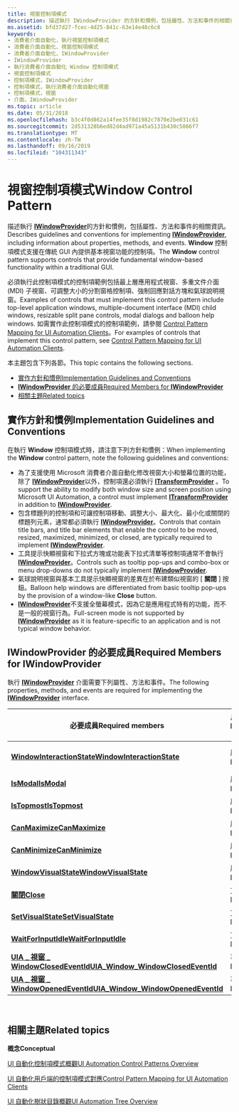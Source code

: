 ```yaml
---
title: 視窗控制項模式
description: 描述執行 IWindowProvider 的方針和慣例，包括屬性、方法和事件的相關資訊。 Window 控制項模式支援在傳統 GUI 內提供基本視窗功能的控制項。
ms.assetid: bfd37d27-fcec-4d25-841c-63e14e48c6c8
keywords:
- 消費者介面自動化，執行視窗控制項模式
- 消費者介面自動化、視窗控制項模式
- 消費者介面自動化、IWindowProvider
- IWindowProvider
- 執行消費者介面自動化 Window 控制項模式
- 視窗控制項模式
- 控制項模式，IWindowProvider
- 控制項模式，執行消費者介面自動化視窗
- 控制項模式，視窗
- 介面，IWindowProvider
ms.topic: article
ms.date: 05/31/2018
ms.openlocfilehash: b3c4f0d862a14fee35f8d1982c7870e2be031c61
ms.sourcegitcommit: 2d531328b6ed82d4ad971a45a5131b430c5866f7
ms.translationtype: MT
ms.contentlocale: zh-TW
ms.lasthandoff: 09/16/2019
ms.locfileid: "104311343"
---
```

# <a name="window-control-pattern"></a><span data-ttu-id="028be-114">視窗控制項模式</span><span class="sxs-lookup"><span data-stu-id="028be-114">Window Control Pattern</span></span>

<span data-ttu-id="028be-115">描述執行 [**IWindowProvider**](/windows/desktop/api/UIAutomationCore/nn-uiautomationcore-iwindowprovider)的方針和慣例，包括屬性、方法和事件的相關資訊。</span><span class="sxs-lookup"><span data-stu-id="028be-115">Describes guidelines and conventions for implementing [**IWindowProvider**](/windows/desktop/api/UIAutomationCore/nn-uiautomationcore-iwindowprovider), including information about properties, methods, and events.</span></span> <span data-ttu-id="028be-116">**Window** 控制項模式支援在傳統 GUI 內提供基本視窗功能的控制項。</span><span class="sxs-lookup"><span data-stu-id="028be-116">The **Window** control pattern supports controls that provide fundamental window-based functionality within a traditional GUI.</span></span>

<span data-ttu-id="028be-117">必須執行此控制項模式的控制項範例包括最上層應用程式視窗、多重文件介面 (MDI) 子視窗、可調整大小的分割窗格控制項、強制回應對話方塊和氣球說明視窗。</span><span class="sxs-lookup"><span data-stu-id="028be-117">Examples of controls that must implement this control pattern include top-level application windows, multiple-document interface (MDI) child windows, resizable split pane controls, modal dialogs and balloon help windows.</span></span> <span data-ttu-id="028be-118">如需實作此控制項模式的控制項範例，請參閱 [Control Pattern Mapping for UI Automation Clients](uiauto-controlpatternmapping.md)。</span><span class="sxs-lookup"><span data-stu-id="028be-118">For examples of controls that implement this control pattern, see [Control Pattern Mapping for UI Automation Clients](uiauto-controlpatternmapping.md).</span></span>

<span data-ttu-id="028be-119">本主題包含下列各節。</span><span class="sxs-lookup"><span data-stu-id="028be-119">This topic contains the following sections.</span></span>

-   [<span data-ttu-id="028be-120">實作方針和慣例</span><span class="sxs-lookup"><span data-stu-id="028be-120">Implementation Guidelines and Conventions</span></span>](#implementation-guidelines-and-conventions)
-   [<span data-ttu-id="028be-121">**IWindowProvider** 的必要成員</span><span class="sxs-lookup"><span data-stu-id="028be-121">Required Members for **IWindowProvider**</span></span>](#required-members-for-iwindowprovider)
-   [<span data-ttu-id="028be-122">相關主題</span><span class="sxs-lookup"><span data-stu-id="028be-122">Related topics</span></span>](#related-topics)

## <a name="implementation-guidelines-and-conventions"></a><span data-ttu-id="028be-123">實作方針和慣例</span><span class="sxs-lookup"><span data-stu-id="028be-123">Implementation Guidelines and Conventions</span></span>

<span data-ttu-id="028be-124">在執行 **Window** 控制項模式時，請注意下列方針和慣例：</span><span class="sxs-lookup"><span data-stu-id="028be-124">When implementing the **Window** control pattern, note the following guidelines and conventions:</span></span>

-   <span data-ttu-id="028be-125">為了支援使用 Microsoft 消費者介面自動化修改視窗大小和螢幕位置的功能，除了 [**IWindowProvider**](/windows/desktop/api/UIAutomationCore/nn-uiautomationcore-iwindowprovider)以外，控制項還必須執行 [**ITransformProvider**](/windows/desktop/api/UIAutomationCore/nn-uiautomationcore-itransformprovider) 。</span><span class="sxs-lookup"><span data-stu-id="028be-125">To support the ability to modify both window size and screen position using Microsoft UI Automation, a control must implement [**ITransformProvider**](/windows/desktop/api/UIAutomationCore/nn-uiautomationcore-itransformprovider) in addition to [**IWindowProvider**](/windows/desktop/api/UIAutomationCore/nn-uiautomationcore-iwindowprovider).</span></span>
-   <span data-ttu-id="028be-126">包含標題列的控制項和可讓控制項移動、調整大小、最大化、最小化或關閉的標題列元素，通常都必須執行 [**IWindowProvider**](/windows/desktop/api/UIAutomationCore/nn-uiautomationcore-iwindowprovider)。</span><span class="sxs-lookup"><span data-stu-id="028be-126">Controls that contain title bars, and title bar elements that enable the control to be moved, resized, maximized, minimized, or closed, are typically required to implement [**IWindowProvider**](/windows/desktop/api/UIAutomationCore/nn-uiautomationcore-iwindowprovider).</span></span>
-   <span data-ttu-id="028be-127">工具提示快顯視窗和下拉式方塊或功能表下拉式清單等控制項通常不會執行 [**IWindowProvider**](/windows/desktop/api/UIAutomationCore/nn-uiautomationcore-iwindowprovider)。</span><span class="sxs-lookup"><span data-stu-id="028be-127">Controls such as tooltip pop-ups and combo-box or menu drop-downs do not typically implement [**IWindowProvider**](/windows/desktop/api/UIAutomationCore/nn-uiautomationcore-iwindowprovider).</span></span>
-   <span data-ttu-id="028be-128">氣球說明視窗與基本工具提示快顯視窗的差異在於布建類似視窗的 [ **關閉** ] 按鈕。</span><span class="sxs-lookup"><span data-stu-id="028be-128">Balloon help windows are differentiated from basic tooltip pop-ups by the provision of a window-like **Close** button.</span></span>
-   <span data-ttu-id="028be-129">[**IWindowProvider**](/windows/desktop/api/UIAutomationCore/nn-uiautomationcore-iwindowprovider)不支援全螢幕模式，因為它是應用程式特有的功能，而不是一般的視窗行為。</span><span class="sxs-lookup"><span data-stu-id="028be-129">Full-screen mode is not supported by [**IWindowProvider**](/windows/desktop/api/UIAutomationCore/nn-uiautomationcore-iwindowprovider) as it is feature-specific to an application and is not typical window behavior.</span></span>

## <a name="required-members-for-iwindowprovider"></a><span data-ttu-id="028be-130">**IWindowProvider** 的必要成員</span><span class="sxs-lookup"><span data-stu-id="028be-130">Required Members for **IWindowProvider**</span></span>

<span data-ttu-id="028be-131">執行 [**IWindowProvider**](/windows/desktop/api/UIAutomationCore/nn-uiautomationcore-iwindowprovider) 介面需要下列屬性、方法和事件。</span><span class="sxs-lookup"><span data-stu-id="028be-131">The following properties, methods, and events are required for implementing the [**IWindowProvider**](/windows/desktop/api/UIAutomationCore/nn-uiautomationcore-iwindowprovider) interface.</span></span>



| <span data-ttu-id="028be-132">必要成員</span><span class="sxs-lookup"><span data-stu-id="028be-132">Required members</span></span>                                                                            | <span data-ttu-id="028be-133">成員類型</span><span class="sxs-lookup"><span data-stu-id="028be-133">Member type</span></span> | <span data-ttu-id="028be-134">備註</span><span class="sxs-lookup"><span data-stu-id="028be-134">Notes</span></span>                                                                       |
|---------------------------------------------------------------------------------------------|-------------|-----------------------------------------------------------------------------|
| [<span data-ttu-id="028be-135">**WindowInteractionState**</span><span class="sxs-lookup"><span data-stu-id="028be-135">**WindowInteractionState**</span></span>](/windows/desktop/api/UIAutomationCore/nf-uiautomationcore-iwindowprovider-get_windowinteractionstate)             | <span data-ttu-id="028be-136">屬性</span><span class="sxs-lookup"><span data-stu-id="028be-136">Property</span></span>    | <span data-ttu-id="028be-137">不保證是 **WindowInteractionState \_ ReadyForUserInteraction**</span><span class="sxs-lookup"><span data-stu-id="028be-137">Is not guaranteed to be **WindowInteractionState\_ReadyForUserInteraction**</span></span> |
| [<span data-ttu-id="028be-138">**IsModal**</span><span class="sxs-lookup"><span data-stu-id="028be-138">**IsModal**</span></span>](/windows/desktop/api/UIAutomationCore/nf-uiautomationcore-iwindowprovider-get_ismodal)                                           | <span data-ttu-id="028be-139">屬性</span><span class="sxs-lookup"><span data-stu-id="028be-139">Property</span></span>    | <span data-ttu-id="028be-140">無</span><span class="sxs-lookup"><span data-stu-id="028be-140">None</span></span>                                                                        |
| [<span data-ttu-id="028be-141">**IsTopmost**</span><span class="sxs-lookup"><span data-stu-id="028be-141">**IsTopmost**</span></span>](/windows/desktop/api/UIAutomationCore/nf-uiautomationcore-iwindowprovider-get_istopmost)                                       | <span data-ttu-id="028be-142">屬性</span><span class="sxs-lookup"><span data-stu-id="028be-142">Property</span></span>    | <span data-ttu-id="028be-143">無</span><span class="sxs-lookup"><span data-stu-id="028be-143">None</span></span>                                                                        |
| [<span data-ttu-id="028be-144">**CanMaximize**</span><span class="sxs-lookup"><span data-stu-id="028be-144">**CanMaximize**</span></span>](/windows/desktop/api/UIAutomationCore/nf-uiautomationcore-iwindowprovider-get_canmaximize)                                   | <span data-ttu-id="028be-145">屬性</span><span class="sxs-lookup"><span data-stu-id="028be-145">Property</span></span>    | <span data-ttu-id="028be-146">無</span><span class="sxs-lookup"><span data-stu-id="028be-146">None</span></span>                                                                        |
| [<span data-ttu-id="028be-147">**CanMinimize**</span><span class="sxs-lookup"><span data-stu-id="028be-147">**CanMinimize**</span></span>](/windows/desktop/api/UIAutomationCore/nf-uiautomationcore-iwindowprovider-get_canminimize)                                   | <span data-ttu-id="028be-148">屬性</span><span class="sxs-lookup"><span data-stu-id="028be-148">Property</span></span>    | <span data-ttu-id="028be-149">無</span><span class="sxs-lookup"><span data-stu-id="028be-149">None</span></span>                                                                        |
| [<span data-ttu-id="028be-150">**WindowVisualState**</span><span class="sxs-lookup"><span data-stu-id="028be-150">**WindowVisualState**</span></span>](/windows/desktop/api/UIAutomationCore/nf-uiautomationcore-iwindowprovider-get_windowvisualstate)                       | <span data-ttu-id="028be-151">屬性</span><span class="sxs-lookup"><span data-stu-id="028be-151">Property</span></span>    | <span data-ttu-id="028be-152">無</span><span class="sxs-lookup"><span data-stu-id="028be-152">None</span></span>                                                                        |
| [<span data-ttu-id="028be-153">**關閉**</span><span class="sxs-lookup"><span data-stu-id="028be-153">**Close**</span></span>](/windows/desktop/api/UIAutomationCore/nf-uiautomationcore-iwindowprovider-close)                                               | <span data-ttu-id="028be-154">方法</span><span class="sxs-lookup"><span data-stu-id="028be-154">Method</span></span>      | <span data-ttu-id="028be-155">無</span><span class="sxs-lookup"><span data-stu-id="028be-155">None</span></span>                                                                        |
| [<span data-ttu-id="028be-156">**SetVisualState**</span><span class="sxs-lookup"><span data-stu-id="028be-156">**SetVisualState**</span></span>](/windows/desktop/api/UIAutomationCore/nf-uiautomationcore-iwindowprovider-setvisualstate)                             | <span data-ttu-id="028be-157">方法</span><span class="sxs-lookup"><span data-stu-id="028be-157">Method</span></span>      | <span data-ttu-id="028be-158">無</span><span class="sxs-lookup"><span data-stu-id="028be-158">None</span></span>                                                                        |
| [<span data-ttu-id="028be-159">**WaitForInputIdle**</span><span class="sxs-lookup"><span data-stu-id="028be-159">**WaitForInputIdle**</span></span>](/windows/desktop/api/UIAutomationCore/nf-uiautomationcore-iwindowprovider-waitforinputidle)                         | <span data-ttu-id="028be-160">方法</span><span class="sxs-lookup"><span data-stu-id="028be-160">Method</span></span>      | <span data-ttu-id="028be-161">無</span><span class="sxs-lookup"><span data-stu-id="028be-161">None</span></span>                                                                        |
| [<span data-ttu-id="028be-162">**UIA \_ 視窗 \_ WindowClosedEventId**</span><span class="sxs-lookup"><span data-stu-id="028be-162">**UIA\_Window\_WindowClosedEventId**</span></span>](uiauto-event-ids.md) | <span data-ttu-id="028be-163">事件</span><span class="sxs-lookup"><span data-stu-id="028be-163">Event</span></span>       | <span data-ttu-id="028be-164">無</span><span class="sxs-lookup"><span data-stu-id="028be-164">None</span></span>                                                                        |
| [<span data-ttu-id="028be-165">**UIA \_ 視窗 \_ WindowOpenedEventId**</span><span class="sxs-lookup"><span data-stu-id="028be-165">**UIA\_Window\_WindowOpenedEventId**</span></span>](uiauto-event-ids.md) | <span data-ttu-id="028be-166">事件</span><span class="sxs-lookup"><span data-stu-id="028be-166">Event</span></span>       | <span data-ttu-id="028be-167">無</span><span class="sxs-lookup"><span data-stu-id="028be-167">None</span></span>                                                                        |



 

## <a name="related-topics"></a><span data-ttu-id="028be-168">相關主題</span><span class="sxs-lookup"><span data-stu-id="028be-168">Related topics</span></span>

<dl> <dt>

<span data-ttu-id="028be-169">**概念**</span><span class="sxs-lookup"><span data-stu-id="028be-169">**Conceptual**</span></span>
</dt> <dt>

[<span data-ttu-id="028be-170">UI 自動化控制項模式概觀</span><span class="sxs-lookup"><span data-stu-id="028be-170">UI Automation Control Patterns Overview</span></span>](uiauto-controlpatternsoverview.md)
</dt> <dt>

[<span data-ttu-id="028be-171">UI 自動化用戶端的控制項模式對應</span><span class="sxs-lookup"><span data-stu-id="028be-171">Control Pattern Mapping for UI Automation Clients</span></span>](uiauto-controlpatternmapping.md)
</dt> <dt>

[<span data-ttu-id="028be-172">UI 自動化樹狀目錄概觀</span><span class="sxs-lookup"><span data-stu-id="028be-172">UI Automation Tree Overview</span></span>](uiauto-treeoverview.md)
</dt> </dl>

 

 





